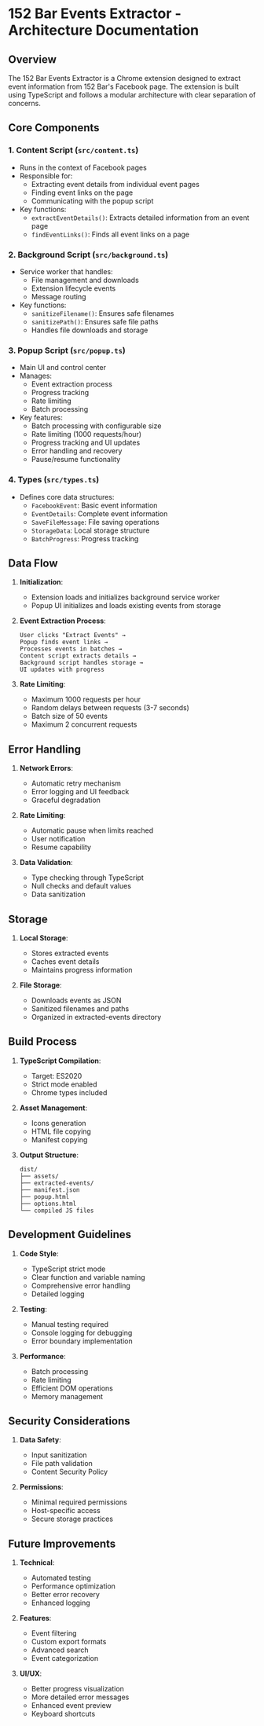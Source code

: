 # 152 Bar Events Extractor - Architecture Documentation

## Overview
The 152 Bar Events Extractor is a Chrome extension designed to extract event information from 152 Bar's Facebook page. The extension is built using TypeScript and follows a modular architecture with clear separation of concerns.

## Core Components

### 1. Content Script (`src/content.ts`)
- Runs in the context of Facebook pages
- Responsible for:
  - Extracting event details from individual event pages
  - Finding event links on the page
  - Communicating with the popup script
- Key functions:
  - `extractEventDetails()`: Extracts detailed information from an event page
  - `findEventLinks()`: Finds all event links on a page

### 2. Background Script (`src/background.ts`)
- Service worker that handles:
  - File management and downloads
  - Extension lifecycle events
  - Message routing
- Key functions:
  - `sanitizeFilename()`: Ensures safe filenames
  - `sanitizePath()`: Ensures safe file paths
  - Handles file downloads and storage

### 3. Popup Script (`src/popup.ts`)
- Main UI and control center
- Manages:
  - Event extraction process
  - Progress tracking
  - Rate limiting
  - Batch processing
- Key features:
  - Batch processing with configurable size
  - Rate limiting (1000 requests/hour)
  - Progress tracking and UI updates
  - Error handling and recovery
  - Pause/resume functionality

### 4. Types (`src/types.ts`)
- Defines core data structures:
  - `FacebookEvent`: Basic event information
  - `EventDetails`: Complete event information
  - `SaveFileMessage`: File saving operations
  - `StorageData`: Local storage structure
  - `BatchProgress`: Progress tracking

## Data Flow

1. **Initialization**:
   - Extension loads and initializes background service worker
   - Popup UI initializes and loads existing events from storage

2. **Event Extraction Process**:
   ```
   User clicks "Extract Events" →
   Popup finds event links →
   Processes events in batches →
   Content script extracts details →
   Background script handles storage →
   UI updates with progress
   ```

3. **Rate Limiting**:
   - Maximum 1000 requests per hour
   - Random delays between requests (3-7 seconds)
   - Batch size of 50 events
   - Maximum 2 concurrent requests

## Error Handling

1. **Network Errors**:
   - Automatic retry mechanism
   - Error logging and UI feedback
   - Graceful degradation

2. **Rate Limiting**:
   - Automatic pause when limits reached
   - User notification
   - Resume capability

3. **Data Validation**:
   - Type checking through TypeScript
   - Null checks and default values
   - Data sanitization

## Storage

1. **Local Storage**:
   - Stores extracted events
   - Caches event details
   - Maintains progress information

2. **File Storage**:
   - Downloads events as JSON
   - Sanitized filenames and paths
   - Organized in extracted-events directory

## Build Process

1. **TypeScript Compilation**:
   - Target: ES2020
   - Strict mode enabled
   - Chrome types included

2. **Asset Management**:
   - Icons generation
   - HTML file copying
   - Manifest copying

3. **Output Structure**:
   ```
   dist/
   ├── assets/
   ├── extracted-events/
   ├── manifest.json
   ├── popup.html
   ├── options.html
   └── compiled JS files
   ```

## Development Guidelines

1. **Code Style**:
   - TypeScript strict mode
   - Clear function and variable naming
   - Comprehensive error handling
   - Detailed logging

2. **Testing**:
   - Manual testing required
   - Console logging for debugging
   - Error boundary implementation

3. **Performance**:
   - Batch processing
   - Rate limiting
   - Efficient DOM operations
   - Memory management

## Security Considerations

1. **Data Safety**:
   - Input sanitization
   - File path validation
   - Content Security Policy

2. **Permissions**:
   - Minimal required permissions
   - Host-specific access
   - Secure storage practices

## Future Improvements

1. **Technical**:
   - Automated testing
   - Performance optimization
   - Better error recovery
   - Enhanced logging

2. **Features**:
   - Event filtering
   - Custom export formats
   - Advanced search
   - Event categorization

3. **UI/UX**:
   - Better progress visualization
   - More detailed error messages
   - Enhanced event preview
   - Keyboard shortcuts 